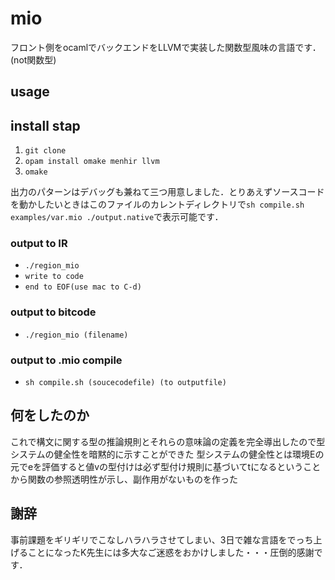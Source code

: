 # mio
フロント側をocamlでバックエンドをLLVMで実装した関数型風味の言語です．(not関数型)

## usage

## install stap
1. `git clone`
2. `opam install omake menhir llvm`
3. `omake`

出力のパターンはデバッグも兼ねて三つ用意しました．とりあえずソースコードを動かしたいときはこのファイルのカレントディレクトリで`sh compile.sh examples/var.mio ./output.native`で表示可能です．

### output to IR
* `./region_mio`
* `write to code`
* `end to EOF(use mac to C-d)`

### output to bitcode
* `./region_mio (filename)`

### output to .mio compile
* `sh compile.sh (soucecodefile) (to outputfile)`

## 何をしたのか
これで構文に関する型の推論規則とそれらの意味論の定義を完全導出したので型システムの健全性を暗黙的に示すことができた
型システムの健全性とは環境Eの元でeを評価すると値vの型付けは必ず型付け規則に基づいてtになるということから関数の参照透明性が示し、副作用がないものを作った
## 謝辞
事前課題をギリギリでこなしハラハラさせてしまい、3日で雑な言語をでっち上げることになったK先生には多大なご迷惑をおかけしました・・・圧倒的感謝です．
